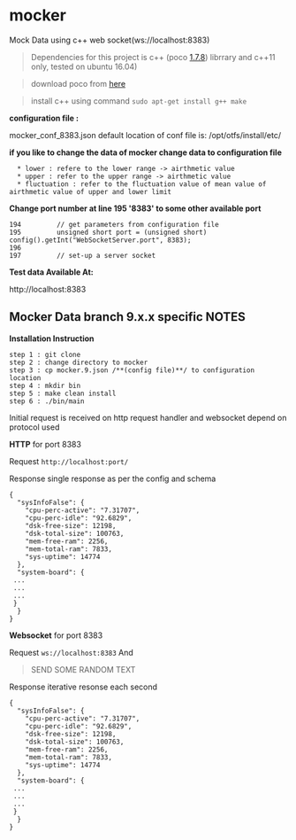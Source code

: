 # mocker
  Mock Data using c++ web socket(ws://localhost:8383)
  
 > Dependencies for this project is c++ (poco [1.7.8](https://pocoproject.org/)) librrary and c++11 only, tested on ubuntu 16.04)
 
 > download poco from [here](https://pocoproject.org/releases/poco-1.7.8/poco-1.7.8.tar.gz)
 
 > install c++ using command `sudo apt-get install g++ make`


**configuration file :**

  mocker_conf_8383.json 
  default location of conf file is:  /opt/otfs/install/etc/
  

**if you like to change the data of mocker change data to configuration file**

```
  * lower : refere to the lower range -> airthmetic value
  * upper : refer to the upper range -> airthmetic value
  * fluctuation : refer to the fluctuation value of mean value of airthmetic value of upper and lower limit
```

**Change port number at line 195 '8383' to some other available port**

```
194			// get parameters from configuration file
195			unsigned short port = (unsigned short) config().getInt("WebSocketServer.port", 8383);
196
197			// set-up a server socket
```

**Test data Available At:**

  http://localhost:8383

**Mocker Data branch 9.x.x specific NOTES**
---------------

**Installation Instruction**
    
    step 1 : git clone
    step 2 : change directory to mocker
    step 3 : cp mocker.9.json /**(config file)**/ to configuration location
    step 4 : mkdir bin
    step 5 : make clean install
    step 6 : ./bin/main

Initial request is received on http request handler and websocket depend on protocol used

**HTTP** for port 8383

Request
```http://localhost:port/```

Response single response as per the config and schema
```
{
  "sysInfoFalse": {
    "cpu-perc-active": "7.31707",
    "cpu-perc-idle": "92.6829",
    "dsk-free-size": 12198,
    "dsk-total-size": 100763,
    "mem-free-ram": 2256,
    "mem-total-ram": 7833,
    "sys-uptime": 14774
  },
  "system-board": {
 ...
 ...
 ...
 }
  }
}
```

**Websocket** for port 8383

Request 
```ws://localhost:8383``` 
And 
    
>SEND SOME RANDOM TEXT

Response iterative resonse each second

```
{
  "sysInfoFalse": {
    "cpu-perc-active": "7.31707",
    "cpu-perc-idle": "92.6829",
    "dsk-free-size": 12198,
    "dsk-total-size": 100763,
    "mem-free-ram": 2256,
    "mem-total-ram": 7833,
    "sys-uptime": 14774
  },
  "system-board": {
 ...
 ...
 ...
 }
  }
}
```
